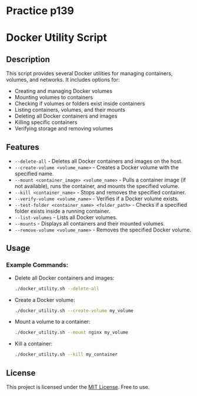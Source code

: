
# Practice p139

# Docker Utility Script

## Description
This script provides several Docker utilities for managing containers, volumes, and networks. It includes options for:
- Creating and managing Docker volumes
- Mounting volumes to containers
- Checking if volumes or folders exist inside containers
- Listing containers, volumes, and their mounts
- Deleting all Docker containers and images
- Killing specific containers
- Verifying storage and removing volumes

## Features
- `--delete-all` - Deletes all Docker containers and images on the host.
- `--create-volume <volume_name>` - Creates a Docker volume with the specified name.
- `--mount <container_image> <volume_name>` - Pulls a container image (if not available), runs the container, and mounts the specified volume.
- `--kill <container_name>` - Stops and removes the specified container.
- `--verify-volume <volume_name>` - Verifies if a Docker volume exists.
- `--test-folder <container_name> <folder_path>` - Checks if a specified folder exists inside a running container.
- `--list-volumes` - Lists all Docker volumes.
- `--mounts` - Displays all containers and their mounted volumes.
- `--remove-volume <volume_name>` - Removes the specified Docker volume.

## Usage
### Example Commands:
- Delete all Docker containers and images:
    ```bash
    ./docker_utility.sh --delete-all
    ```
- Create a Docker volume:
    ```bash
    ./docker_utility.sh --create-volume my_volume
    ```
- Mount a volume to a container:
    ```bash
    ./docker_utility.sh --mount nginx my_volume
    ```
- Kill a container:
    ```bash
    ./docker_utility.sh --kill my_container
    ```

## License
This project is licensed under the [MIT License](LICENSE). Free to use.

